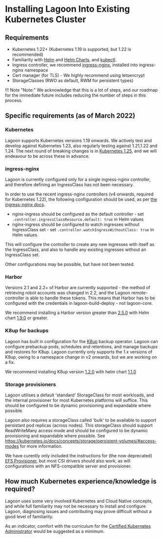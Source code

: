 # Installing Lagoon Into Existing Kubernetes Cluster

## Requirements

* Kubernetes 1.22+ (Kubernetes 1.19 is supported, but 1.22 is recommended)
* Familiarity with [Helm](https://helm.sh) and [Helm Charts](https://helm.sh/docs/topics/charts/#helm), and [kubectl](https://kubernetes.io/docs/tasks/tools/).
* Ingress controller, we recommend [ingress-nginx](https://github.com/kubernetes/ingress-nginx), installed into ingress-nginx namespace
* Cert manager (for TLS) - We highly recommend using letsencrypt
* StorageClasses (RWO as default, RWM for persistent types)

!!! Note "Note:"
    We acknowledge that this is a lot of steps, and our roadmap for the immediate future includes reducing the number of steps in this process.

## Specific requirements (as of March 2022)

### Kubernetes
Lagoon supports Kubernetes versions 1.19 onwards. We actively test and develop against Kubernetes 1.23, also regularly testing against 1.21,1.22 and 1.24. The next round of breaking changes is in [Kubernetes 1.25](https://kubernetes.io/docs/reference/using-api/deprecation-guide/#v1-25), and we will endeavour to be across these in advance.

### ingress-nginx
Lagoon is currently configured only for a single ingress-nginx controller, and therefore defining an IngressClass has not been necessary.

In order to use the recent ingress-nginx controllers (v4 onwards, required for Kubernetes 1.22), the following configuration should be used, as per [the ingress-nginx docs](https://kubernetes.github.io/ingress-nginx/#what-is-an-ingressclass-and-why-is-it-important-for-users-of-ingress-nginx-controller-now).

- nginx-ingress should be configured as the default controller - set `.controller.ingressClassResource.default: true` in Helm values
- nginx-ingress should be configured to watch ingresses without IngressClass set - set `.controller.watchIngressWithoutClass: true` in Helm values

This will configure the controller to create any new ingresses with itself as the IngressClass, and also to handle any existing ingresses without an IngressClass set.

Other configurations may be possible, but have not been tested.

### Harbor
Versions 2.1 and 2.2+ of Harbor are currently supported - the method of retrieving robot accounts was changed in 2.2, and the Lagoon remote-controller is able to handle these tokens. This means that Harbor has to be configured with the credentials in lagoon-build-deploy - not lagoon-core.

We recommend installing a Harbor version greater than [2.5.0](https://github.com/goharbor/harbor/releases/tag/v2.5.0) with Helm chart [1.9.0](https://github.com/goharbor/harbor-helm/releases/tag/v1.9.0) or greater.

### K8up for backups
Lagoon has built in configuration for the [K8up](https://k8up.io/k8up/1.2/index.html) backup operator. Lagoon can configure prebackup pods, schedules and retentions, and manage backups and restores for K8up. Lagoon currently only supports the 1.x versions of K8up, owing to a namespace change in v2 onwards, but we are working on a fix.

We recommend installing K8up version [1.2.0](https://github.com/k8up-io/k8up/releases/tag/v1.2.0) with helm chart [1.1.0](https://github.com/appuio/charts/releases/tag/k8up-1.1.0)

### Storage provisioners

Lagoon utilises a default 'standard' StorageClass for most workloads, and the internal provisioner for most Kubernetes platforms will suffice. This should be configured to be dynamic provisioning and expandable where possible.

Lagoon also requires a storageClass called 'bulk' to be available to support persistant pod replicas (across nodes). This storageClass should support ReadWriteMany access mode and should be configured to be dynamic provisioning and expandable where possible. See https://kubernetes.io/docs/concepts/storage/persistent-volumes/#access-modes for more information.

We have curently only included the instructions for (the now deprecated) [EFS Provisioner](./efs-provisioner.md), but most CSI drivers should also work, as will configurations with an NFS-compatible server and provisioner.

## How much Kubernetes experience/knowledge is required?

Lagoon uses some very involved Kubernetes and Cloud Native concepts, and while full familiarity may not be necessary to install and configure Lagoon, diagnosing issues and contributing may prove difficult without a good level of familiarity.

As an indicator, comfort with the curriculum for the [Certified Kubernetes Administrator](https://www.cncf.io/certification/cka/) would be suggested as a minimum.
